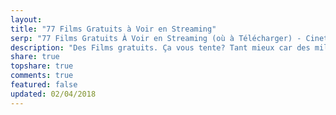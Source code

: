```yaml
---
layout: 
title: "77 Films Gratuits à Voir en Streaming"
serp: "77 Films Gratuits À Voir en Streaming (où à Télécharger) - Cinetimes.org"
description: "Des Films gratuits. Ça vous tente? Tant mieux car des millers de films sont tombés dans le domaine public et n'attendent plus que vous"
share: true
topshare: true
comments: true
featured: false
updated: 02/04/2018
---
```


<script>
    window.location = 'http://cinetimes.org/blog/films-gratuits/';
</script>

